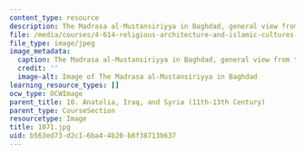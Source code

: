 ```yaml
---
content_type: resource
description: The Madrasa al-Mustansiriyya in Baghdad, general view from the courtyard.
file: /media/courses/4-614-religious-architecture-and-islamic-cultures-fall-2002/b563ed73d2c16ba44b20b8f38713b637_1071.jpg
file_type: image/jpeg
image_metadata:
  caption: The Madrasa al-Mustansiriyya in Baghdad, general view from the courtyard.
  credit: ''
  image-alt: Image of The Madrasa al-Mustansiriyya in Baghdad
learning_resource_types: []
ocw_type: OCWImage
parent_title: 10. Anatolia, Iraq, and Syria (11th-13th Century)
parent_type: CourseSection
resourcetype: Image
title: 1071.jpg
uid: b563ed73-d2c1-6ba4-4b20-b8f38713b637
---
```


